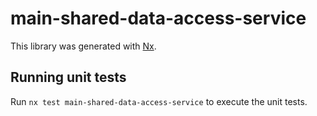 # main-shared-data-access-service

This library was generated with [Nx](https://nx.dev).

## Running unit tests

Run `nx test main-shared-data-access-service` to execute the unit tests.
